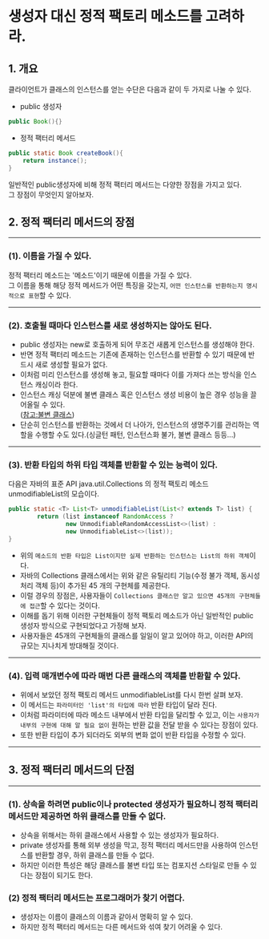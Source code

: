 # 생성자 대신 정적 팩토리 메소드를 고려하라.

## 1. 개요

클라이언트가 클래스의 인스턴스를 얻는 수단은 다음과 같이 두 가지로 나눌 수 있다.
* public 생성자
```java
public Book(){}
```
* 정적 팩터리 메서드
```java
public static Book createBook(){
    return instance();
}
```
일반적인 public생성자에 비해 정적 팩터리 메서드는 다양한 장점을 가지고 있다.    
그 장점이 무엇인지 알아보자.

## 2. 정적 팩터리 메서드의 장점
---
### (1). 이름을 가질 수 있다.
정적 팩터리 메소드는 '메소드'이기 때문에 이름을 가질 수 있다.   
그 이름을 통해 해당 정적 메서드가 어떤 특징을 갖는지, `어떤 인스턴스를 반환하는지 명시적으로 표현`할 수 있다.

---

### (2). 호출될 때마다 인스턴스를 새로 생성하지는 않아도 된다.

* public 생성자는 new로 호출하게 되어 무조건 새롭게 인스턴스를 생성해야 한다.
* 반면 정적 팩터리 메소드는 기존에 존재하는 인스턴스를 반환할 수 있기 때문에 반드시 새로 생성할 필요가 없다.
* 이처럼 미리 인스턴스를 생성해 놓고, 필요할 때마다 이를 가져다 쓰는 방식을 인스턴스 캐싱이라 한다.
* 인스턴스 캐싱 덕분에 불변 클래스 혹은 인스턴스 생성 비용이 높은 경우 성능을 끌어올릴 수 있다.   
([참고:불변 클래스](https://rockjoon.tistory.com/42?category=843526))
* 단순히 인스턴스를 반환하는 것에서 더 나아가, 인스턴스의 생명주기를 관리하는 역할을 수행할 수도 있다.(싱글턴 패턴, 인스턴스화 불가, 불변 클래스 등등...) 

---
### (3). 반환 타입의 하위 타입 객체를 반환할 수 있는 능력이 있다.

다음은 자바의 표준 API java.util.Collections 의 정적 팩토리 메소드 unmodifiableList의 모습이다.
```java
public static <T> List<T> unmodifiableList(List<? extends T> list) {
        return (list instanceof RandomAccess ?
                new UnmodifiableRandomAccessList<>(list) :
                new UnmodifiableList<>(list));
}
```
* 위의 `메소드의 반환 타입은 List이지만 실제 반환하는 인스턴스는 List의 하위 객체`이다.
* 자바의 Collections 클래스에서는 위와 같은 유틸리티 기능(수정 불가 객체, 동시성 처리 객체 등)이 추가된 45 개의 구현체를 제공한다.
* 이럴 경우의 장점은, 사용자들이 `Collections 클래스만 알고 있으면 45개의 구현체들에 접근`할 수 있다는 것이다.
* 이해를 돕기 위해 이러한 구현체들이 정적 팩토리 메소드가 아닌 일반적인 public 생성자 방식으로 구현되었다고 가정해 보자.
* 사용자들은 45개의 구현체들의 클래스를 일일이 알고 있어야 하고, 이러한 API의 규모는 지나치게 방대해질 것이다.
---
### (4). 입력 매개변수에 따라 매번 다른 클래스의 객체를 반환할 수 있다.
* 위에서 보았던 정적 팩토리 메서드 unmodifiableList를 다시 한번 살펴 보자.
* 이 메서드는 `파라미터인 'list'의 타입에 따라` 반환 타입이 달라 진다.
* 이처럼 파라미터에 따라 메소드 내부에서 반환 타입을 달리할 수 있고, 이는 `사용자가 내부의 구현에 대해 알 필요 없이` 원하는 반환 값을 전달 받을 수 있다는 장점이 있다.
* 또한 반환 타입이 추가 되더라도 외부의 변화 없이 반환 타입을 수정할 수 있다.
---

## 3. 정적 팩터리 메서드의 단점
---       

### (1). 상속을 하려면 public이나 protected 생성자가 필요하니 정적 팩터리 메서드만 제공하면 하위 클래스를 만들 수 없다.
* 상속을 위해서는 하위 클래스에서 사용할 수 있는 생성자가 필요하다.
* private 생성자를 통해 외부 생성을 막고, 정적 팩터리 메서드만을 사용하여 인스턴스를 반환할 경우, 하위 클래스를 만들 수 없다.
* 하지만 이러한 특성은 해당 클래스를 불변 타입 또는 컴포지션 스타일로 만들 수 있다는 장점이 되기도 한다.

### (2) 정적 팩터리 메서드는 프로그래머가 찾기 어렵다.
* 생성자는 이름이 클래스의 이름과 같아서 명확히 알 수 있다.
* 하지만 정적 팩터리 메서드는 다른 메서드와 섞여 찾기 어려울 수 있다.

